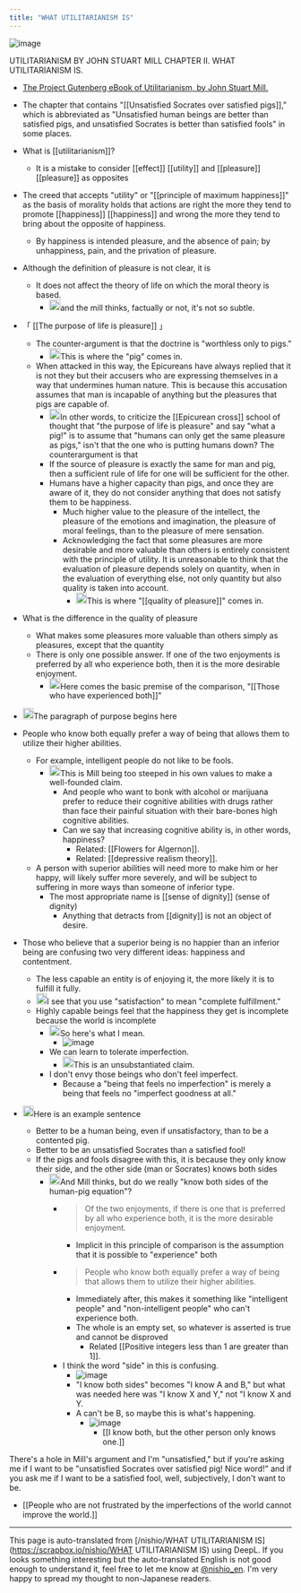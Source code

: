 ```yaml
---
title: "WHAT UTILITARIANISM IS"
---
```


![image](https://gyazo.com/6dce6b0b3a81916e96fdad6aaed81cc1/thumb/1000)

UTILITARIANISM BY JOHN STUART MILL
CHAPTER II. WHAT UTILITARIANISM IS.
- [The Project Gutenberg eBook of Utilitarianism, by John Stuart Mill.](https://www.gutenberg.org/files/11224/11224-h/11224-h.htm)
- The chapter that contains "[[Unsatisfied Socrates over satisfied pigs]]," which is abbreviated as "Unsatisfied human beings are better than satisfied pigs, and unsatisfied Socrates is better than satisfied fools" in some places.


- What is [[utilitarianism]]?
    - It is a mistake to consider [[effect]] [[utility]] and [[pleasure]] [[pleasure]] as opposites
- The creed that accepts "utility" or "[[principle of maximum happiness]]" as the basis of morality holds that actions are right the more they tend to promote [[happiness]] [[happiness]] and wrong the more they tend to bring about the opposite of happiness.
    - By happiness is intended pleasure, and the absence of pain; by unhappiness, pain, and the privation of pleasure.
- Although the definition of pleasure is not clear, it is
    - It does not affect the theory of life on which the moral theory is based.
        - <img src='https://scrapbox.io/api/pages/nishio-en/nishio/icon' alt='nishio.icon' height="19.5"/>and the mill thinks, factually or not, it's not so subtle.
- 「 [[The purpose of life is pleasure]] 」
    - The counter-argument is that the doctrine is "worthless only to pigs."
        - <img src='https://scrapbox.io/api/pages/nishio-en/nishio/icon' alt='nishio.icon' height="19.5"/>This is where the "pig" comes in.
    - When attacked in this way, the Epicureans have always replied that it is not they but their accusers who are expressing themselves in a way that undermines human nature. This is because this accusation assumes that man is incapable of anything but the pleasures that pigs are capable of.
        - <img src='https://scrapbox.io/api/pages/nishio-en/nishio/icon' alt='nishio.icon' height="19.5"/>In other words, to criticize the [[Epicurean cross]] school of thought that "the purpose of life is pleasure" and say "what a pig!" is to assume that "humans can only get the same pleasure as pigs," isn't that the one who is putting humans down? The counterargument is that
        - If the source of pleasure is exactly the same for man and pig, then a sufficient rule of life for one will be sufficient for the other.
        - Humans have a higher capacity than pigs, and once they are aware of it, they do not consider anything that does not satisfy them to be happiness.
            - Much higher value to the pleasure of the intellect, the pleasure of the emotions and imagination, the pleasure of moral feelings, than to the pleasure of mere sensation.
            - Acknowledging the fact that some pleasures are more desirable and more valuable than others is entirely consistent with the principle of utility. It is unreasonable to think that the evaluation of pleasure depends solely on quantity, when in the evaluation of everything else, not only quantity but also quality is taken into account.
                - <img src='https://scrapbox.io/api/pages/nishio-en/nishio/icon' alt='nishio.icon' height="19.5"/>This is where "[[quality of pleasure]]" comes in.
- What is the difference in the quality of pleasure
    - What makes some pleasures more valuable than others simply as pleasures, except that the quantity
    - There is only one possible answer. If one of the two enjoyments is preferred by all who experience both, then it is the more desirable enjoyment.
        - <img src='https://scrapbox.io/api/pages/nishio-en/nishio/icon' alt='nishio.icon' height="19.5"/>Here comes the basic premise of the comparison, "[[Those who have experienced both]]"
- <img src='https://scrapbox.io/api/pages/nishio-en/nishio/icon' alt='nishio.icon' height="19.5"/>The paragraph of purpose begins here
- People who know both equally prefer a way of being that allows them to utilize their higher abilities.
    - For example, intelligent people do not like to be fools.
        - <img src='https://scrapbox.io/api/pages/nishio-en/nishio/icon' alt='nishio.icon' height="19.5"/>This is Mill being too steeped in his own values to make a well-founded claim.
            - And people who want to bonk with alcohol or marijuana prefer to reduce their cognitive abilities with drugs rather than face their painful situation with their bare-bones high cognitive abilities.
            - Can we say that increasing cognitive ability is, in other words, happiness?
                - Related: [[Flowers for Algernon]].
                - Related: [[depressive realism theory]].
    - A person with superior abilities will need more to make him or her happy, will likely suffer more severely, and will be subject to suffering in more ways than someone of inferior type.
        - The most appropriate name is [[sense of dignity]] (sense of dignity)
            - Anything that detracts from [[dignity]] is not an object of desire.

- Those who believe that a superior being is no happier than an inferior being are confusing two very different ideas: happiness and contentment.
    - The less capable an entity is of enjoying it, the more likely it is to fulfill it fully.
    - <img src='https://scrapbox.io/api/pages/nishio-en/nishio/icon' alt='nishio.icon' height="19.5"/>I see that you use "satisfaction" to mean "complete fulfillment."
    - Highly capable beings feel that the happiness they get is incomplete because the world is incomplete
        - <img src='https://scrapbox.io/api/pages/nishio-en/nishio/icon' alt='nishio.icon' height="19.5"/>So here's what I mean.
            - ![image](https://gyazo.com/6dce6b0b3a81916e96fdad6aaed81cc1/thumb/1000)
        - We can learn to tolerate imperfection.
            - <img src='https://scrapbox.io/api/pages/nishio-en/nishio/icon' alt='nishio.icon' height="19.5"/>This is an unsubstantiated claim.
        - I don't envy those beings who don't feel imperfect.
            - Because a "being that feels no imperfection" is merely a being that feels no "imperfect goodness at all."
- <img src='https://scrapbox.io/api/pages/nishio-en/nishio/icon' alt='nishio.icon' height="19.5"/>Here is an example sentence
    - Better to be a human being, even if unsatisfactory, than to be a contented pig.
    - Better to be an unsatisfied Socrates than a satisfied fool!
    - If the pigs and fools disagree with this, it is because they only know their side, and the other side (man or Socrates) knows both sides
        - <img src='https://scrapbox.io/api/pages/nishio-en/nishio/icon' alt='nishio.icon' height="19.5"/>And Mill thinks, but do we really "know both sides of the human-pig equation"?
            - > Of the two enjoyments, if there is one that is preferred by all who experience both, it is the more desirable enjoyment.
                - Implicit in this principle of comparison is the assumption that it is possible to "experience" both
            - > People who know both equally prefer a way of being that allows them to utilize their higher abilities.
                - Immediately after, this makes it something like "intelligent people" and "non-intelligent people" who can't experience both.
                - The whole is an empty set, so whatever is asserted is true and cannot be disproved
                    - Related [[Positive integers less than 1 are greater than 1]].
            - I think the word "side" in this is confusing.
                - ![image](https://gyazo.com/ffaa06e8a82754f2e6808505576b1aa1/thumb/1000)
                - "I know both sides" becomes "I know A and B," but what was needed here was "I know X and Y," not "I know X and Y.
                - A can't be B, so maybe this is what's happening.
                    - ![image](https://gyazo.com/c29868d3a575c8cdaad148085fc78163/thumb/1000)
                        - [[I know both, but the other person only knows one.]]

There's a hole in Mill's argument and I'm "unsatisfied," but if you're asking me if I want to be "unsatisfied Socrates over satisfied pig! Nice word!" and if you ask me if I want to be a satisfied fool, well, subjectively, I don't want to be.
- [[People who are not frustrated by the imperfections of the world cannot improve the world.]]

---
This page is auto-translated from [/nishio/WHAT UTILITARIANISM IS](https://scrapbox.io/nishio/WHAT UTILITARIANISM IS) using DeepL. If you looks something interesting but the auto-translated English is not good enough to understand it, feel free to let me know at [@nishio_en](https://twitter.com/nishio_en). I'm very happy to spread my thought to non-Japanese readers.